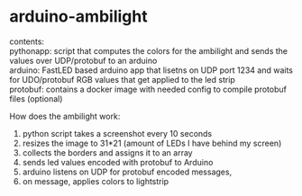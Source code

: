 # arduino-ambilight

contents:  
pythonapp: script that computes the colors for the ambilight and sends the values over UDP/protobuf to an arduino  
arduino: FastLED based arduino app that lisetns on UDP port 1234 and waits for UDO/protobuf RGB values that get applied to the led strip  
protobuf: contains a docker image with needed config to compile protobuf files (optional)  

How does the ambilight work:

1) python script takes a screenshot every 10 seconds  
2) resizes the image to 31*21 (amount of LEDs I have behind my screen) 
3) collects the borders and assigns it to an array 
4) sends led values encoded with protobuf to Arduino
5) arduino listens on UDP for protobuf encoded messages, 
6) on message, applies colors to lightstrip


